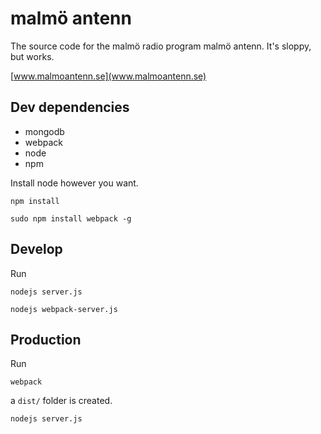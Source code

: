 # malmö antenn
The source code for the malmö radio program malmö antenn. It's sloppy, but works.

[www.malmoantenn.se](www.malmoantenn.se)

## Dev dependencies
* mongodb
* webpack
* node
* npm

Install node however you want.

`npm install`

`sudo npm install webpack -g`

## Develop

Run 

`nodejs server.js`

`nodejs webpack-server.js`

## Production

Run 

`webpack`

a `dist/` folder is created.

`nodejs server.js`
